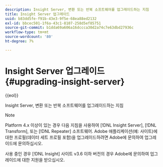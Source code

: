 ```yaml
---
description: Insight Server, 변환 또는 반복 소프트웨어를 업그레이드하는 지침
title: Insight Server 업그레이드
uuid: b83dd5fe-f91b-43e3-9f5e-68ea88ed2132
exl-id: bbcec501-1f6a-43c1-8107-258d5ef85751
source-git-commit: b1dda69a606a16dccca30d2a74c7e63dbd27936c
workflow-type: tm+mt
source-wordcount: '80'
ht-degree: 7%

---
```


# Insight Server 업그레이드{#upgrading-insight-server}

{{eol}}

Insight Server, 변환 또는 반복 소프트웨어를 업그레이드하는 지침

>[!NOTE]
>
>Platform 4.x 이상이 있는 경우 다음 지침을 사용하여 [!DNL Insight Server], [!DNL Transform], 또는 [!DNL Repeater] 소프트웨어. Adobe 애플리케이션(예: 사이트)에 대한 프로필(데이터 세트 프로필 포함)을 업그레이드하려면 Adobe에 문의하여 업그레이드에 문의하십시오.

사용 중인 경우 [!DNL Insight] 사이트 v3.6 이하 버전의 경우 Adobe에 문의하여 업그레이드에 대한 지원을 받으십시오.
